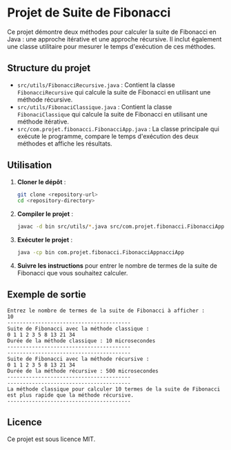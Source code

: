 # Projet de Suite de Fibonacci

Ce projet démontre deux méthodes pour calculer la suite de Fibonacci en Java : une approche itérative et une approche récursive. Il inclut également une classe utilitaire pour mesurer le temps d'exécution de ces méthodes.

## Structure du projet

- `src/utils/FibonacciRecursive.java` : Contient la classe `FibonacciRecursive` qui calcule la suite de Fibonacci en utilisant une méthode récursive.
- `src/utils/FibonaciClassique.java` : Contient la classe `FibonaciClassique` qui calcule la suite de Fibonacci en utilisant une méthode itérative.
- `src/com.projet.fibonacci.FibonacciApp.java` : La classe principale qui exécute le programme, compare le temps d'exécution des deux méthodes et affiche les résultats.

## Utilisation

1. **Cloner le dépôt** :
    ```sh
    git clone <repository-url>
    cd <repository-directory>
    ```

2. **Compiler le projet** :
    ```sh
    javac -d bin src/utils/*.java src/com.projet.fibonacci.FibonacciAppnacciApp.java
    ```

3. **Exécuter le projet** :
    ```sh
    java -cp bin com.projet.fibonacci.FibonacciAppnacciApp
    ```

4. **Suivre les instructions** pour entrer le nombre de termes de la suite de Fibonacci que vous souhaitez calculer.

## Exemple de sortie

```
Entrez le nombre de termes de la suite de Fibonacci à afficher :
10
----------------------------------------
Suite de Fibonacci avec la méthode classique :
0 1 1 2 3 5 8 13 21 34
Durée de la méthode classique : 10 microsecondes
----------------------------------------
----------------------------------------
Suite de Fibonacci avec la méthode récursive :
0 1 1 2 3 5 8 13 21 34
Durée de la méthode récursive : 500 microsecondes
----------------------------------------
----------------------------------------
La méthode classique pour calculer 10 termes de la suite de Fibonacci est plus rapide que la méthode récursive.
----------------------------------------
```

## Licence

Ce projet est sous licence MIT.
